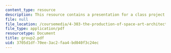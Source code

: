 ```yaml
---
content_type: resource
description: This resource contains a presentation for a class project.
file: null
file_location: /coursemedia/4-303-the-production-of-space-art-architecture-and-urbanism-in-dialogue-fall-2006/3705d1df70ee3ac2faa4bd040f3c24ec_group2.pdf
file_type: application/pdf
resourcetype: Document
title: group2.pdf
uid: 3705d1df-70ee-3ac2-faa4-bd040f3c24ec
---
```


